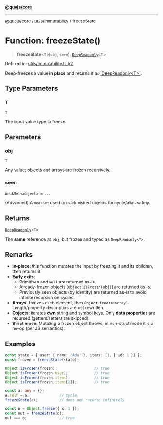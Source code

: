 [**@quojs/core**](../../../README.md)

***

[@quojs/core](../../../README.md) / [utils/immutability](../README.md) / freezeState

# Function: freezeState()

> **freezeState**\<`T`\>(`obj`, `seen`): [`DeepReadonly`](../../../types/type-aliases/DeepReadonly.md)\<`T`\>

Defined in: [utils/immutability.ts:52](https://github.com/quojs/quojs/blob/9e23886b2a0ad7a76f8b24da404b10a06002a0ea/packages/core/src/utils/immutability.ts#L52)

Deep-freezes a value **in place** and returns it as [\`DeepReadonly\<T\>\`](../../../types/type-aliases/DeepReadonly.md).

## Type Parameters

### T

`T`

The input value type to freeze.

## Parameters

### obj

`T`

Any value; objects and arrays are frozen recursively.

### seen

`WeakSet`\<`object`\> = `...`

(Advanced) A `WeakSet` used to track visited objects for cycle/alias safety.

## Returns

[`DeepReadonly`](../../../types/type-aliases/DeepReadonly.md)\<`T`\>

The **same** reference as `obj`, but frozen and typed as `DeepReadonly<T>`.

## Remarks

- **In-place**: this function mutates the input by freezing it and its children, then returns it.
- **Early exits**:
  - Primitives and `null` are returned as-is.
  - Already-frozen objects (`Object.isFrozen(obj)`) are returned as-is.
  - Previously seen objects (by identity) are returned as-is to avoid infinite recursion on cycles.
- **Arrays**: freezes each element, then `Object.freeze(array)`. Length/property descriptors are not rewritten.
- **Objects**: iterates **own** string and symbol keys. Only **data properties** are recursed (getters/setters are skipped).
- **Strict mode**: Mutating a frozen object throws; in non-strict mode it is a no-op (per JS semantics).

## Examples

```ts
const state = { user: { name: 'Ada' }, items: [1, { id: 1 }] };
const frozen = freezeState(state);

Object.isFrozen(frozen);                 // true
Object.isFrozen(frozen.user);            // true
Object.isFrozen(frozen.items);           // true
Object.isFrozen(frozen.items[1]);        // true
```

```ts
const a: any = {};
a.self = a;              // cycle
freezeState(a);          // does not recurse infinitely
```

```ts
const o = Object.freeze({ x: 1 });
const out = freezeState(o);
out === o;               // true
```
